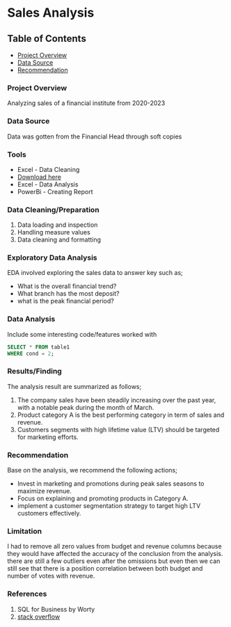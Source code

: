 # Sales Analysis

## Table of Contents

- [Project Overview](#project-overview)
- [Data Source](#data-source)
- [Recommendation](#recommendation)
  
### Project Overview

Analyzing sales of a financial institute from 2020-2023



### Data Source

Data was gotten from the Financial Head through soft copies

### Tools

- Excel - Data Cleaning
- [Download here](https://microsoft.com)
- Excel - Data Analysis
- PowerBi - Creating Report

 ### Data Cleaning/Preparation

 1. Data loading and inspection
 2. Handling measure values
 3. Data cleaning and formatting
    
### Exploratory Data Analysis
EDA involved exploring the sales data to answer key such as;

- What is the overall financial trend?
- What branch has the most deposit?
- what is the peak financial period? 

### Data Analysis

Include some interesting code/features worked with

```sql 
SELECT * FROM table1
WHERE cond = 2;
```

### Results/Finding

The analysis result are summarized as follows;
1. The company sales  have been steadily increasing over the past year, with a notable peak during the month of March.
2. Product category A is the best performing category in term of sales and revenue.
3. Customers segments with high lifetime value (LTV) should be targeted for marketing efforts.

### Recommendation

Base on the analysis, we recommend the following actions;
- Invest in marketing and promotions during peak sales seasons to maximize revenue.
- Focus on explaining and promoting products in Category A.
- implement a customer segmentation strategy to target high LTV customers effectively.
  
 ### Limitation

I had to remove all zero values from budget and revenue columns because they would have affected the accuracy of the conclusion from the analysis. there are still a few outliers even after the omissions but even then we can still see that there is a position correlation between both budget and number of votes with revenue.

### References

1. SQL for Business by Worty
2. [stack overflow](https;//stack.com)
